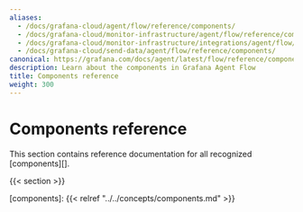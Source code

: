 ```yaml
---
aliases:
  - /docs/grafana-cloud/agent/flow/reference/components/
  - /docs/grafana-cloud/monitor-infrastructure/agent/flow/reference/components/
  - /docs/grafana-cloud/monitor-infrastructure/integrations/agent/flow/reference/components/
  - /docs/grafana-cloud/send-data/agent/flow/reference/components/
canonical: https://grafana.com/docs/agent/latest/flow/reference/components/
description: Learn about the components in Grafana Agent Flow
title: Components reference
weight: 300
---
```


# Components reference

This section contains reference documentation for all recognized [components][].

{{< section >}}

[components]: {{< relref "../../concepts/components.md" >}}
